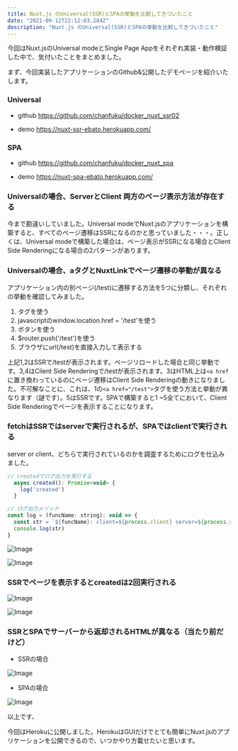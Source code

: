 ```yaml
---
title: Nuxt.js のUniversal(SSR)とSPAの挙動を比較してきづいたこと
date: "2021-09-12T22:12:03.284Z"
description: "Nuxt.js のUniversal(SSR)とSPAの挙動を比較してきづいたこと"
---
```


今回はNuxt.jsのUniversal modeとSingle Page Appをそれぞれ実装・動作検証した中で、気付いたことをまとめました。

まず、今回実装したアプリケーションのGithub&公開したデモページを紹介いたします。

### Universal
* github
<a href="https://github.com/chanfuku/docker_nuxt_ssr02" target="_blank">https://github.com/chanfuku/docker_nuxt_ssr02</a>

* demo
<a href="https://nuxt-ssr-ebato.herokuapp.com/" target="_blank">https://nuxt-ssr-ebato.herokuapp.com/</a>

### SPA
* github
<a href="https://github.com/chanfuku/docker_nuxt_spa" target="_blank">https://github.com/chanfuku/docker_nuxt_spa</a>

* demo
<a href="https://nuxt-spa-ebato.herokuapp.com/" target="_blank">https://nuxt-spa-ebato.herokuapp.com/</a>


### Universalの場合、ServerとClient 両方のページ表示方法が存在する

今まで勘違いしていました。Universal modeでNuxt.jsのアプリケーションを構築すると、すべてのページ遷移はSSRになるのかと思っていました・・・。正しくは、Universal modeで構築した場合は、ページ表示がSSRになる場合とClient Side Renderingになる場合の2パターンがあります。

### Universalの場合、aタグとNuxtLinkでページ遷移の挙動が異なる

アプリケーション内の別ページ(/test)に遷移する方法を5つに分類し、それぞれの挙動を確認してみました。

1. <a href="/test"></a>タグを使う
1. javascriptのwindow.location.href = '/test'を使う
1. <Nuxtlink to='/test'>ボタン</Nuxtlink>を使う
1. $router.push('/test')を使う
1. ブラウザにurl(/test)を直接入力して表示する

上記1,2はSSRで/testが表示されます。ページリロードした場合と同じ挙動です。3,4はClient Side Renderingで/testが表示されます。3はHTML上は`<a href`に置き換わっているのにページ遷移はClient Side Renderingの動きになりました。不可解なことに、これは、1の`<a href="/test">`タグを使う方法と挙動が異なります（謎です）。5はSSRです。SPAで構築すると1 ~5全てにおいて、Client Side Renderingでページを表示することになります。

### fetchはSSRではserverで実行されるが、SPAではclientで実行される

server or client、どちらで実行されているのかを調査するためにログを仕込みました。

```javascript
// createdでログ出力を実行する
  async created(): Promise<void> {
    log('created')
  }

// ログ出力メソッド
const log = (funcName: string): void => {
  const str = `${funcName}: client=${process.client} server=${process.server}`
  console.log(str)
}
```

![Image](./img1.png)

![Image](./img2.png)

### SSRでページを表示するとcreatedは2回実行される

![Image](./img3.png)

![Image](./img4.png)

### SSRとSPAでサーバーから返却されるHTMLが異なる（当たり前だけど）

* SSRの場合

![Image](./img5.png)

* SPAの場合

![Image](./img6.png)

以上です、

今回はHerokuに公開しました。HerokuはGUIだけでとても簡単にNuxt.jsのアプリケーションを公開できるので、いつかやり方載せたいと思います。
